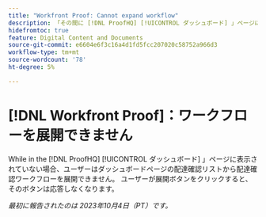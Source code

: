 ```yaml
---
title: "Workfront Proof: Cannot expand workflow"
description: 「その間に [!DNL ProofHQ] [!UICONTROL ダッシュボード] 」ページに表示されていない場合、ユーザーはダッシュボードページの配達確認リストから配達確認ワークフローを展開できません。 ユーザーが展開ボタンをクリックすると、そのボタンは応答しなくなります。」
hidefromtoc: true
feature: Digital Content and Documents
source-git-commit: e6604e6f3c16a4d1fd5fcc207020c58752a966d3
workflow-type: tm+mt
source-wordcount: '78'
ht-degree: 5%

---
```



# [!DNL Workfront Proof]：ワークフローを展開できません

<!--Won't fix, live until Proof deprecated-->

While in the [!DNL ProofHQ] [!UICONTROL ダッシュボード] 」ページに表示されていない場合、ユーザーはダッシュボードページの配達確認リストから配達確認ワークフローを展開できません。 ユーザーが展開ボタンをクリックすると、そのボタンは応答しなくなります。

_最初に報告されたのは 2023年10月4日（PT）です。_
